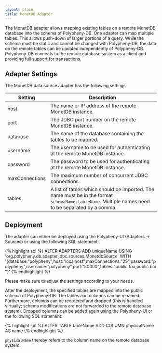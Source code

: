 ```yaml
---
layout: plain
title: MonetDB Adapter
---
```


The MonetDB adapter allows mapping existing tables on a remote MonetDB database into the schema of Polypheny-DB. One adapter can map multiple tables. This allows push-down of larger portions of a query. While the schema must be static and cannot be changed with Polypheny-DB, the data on the remote tables can be updated independently of Polypheny-DB. Polypheny-DB connects to the remote database system as a client and providing full support for transactions.


## Adapter Settings

The MonetDB data source adapter has the following settings: 

| Setting              | Description                                                                                                                                                       |
|----------------------|-------------------------------------------------------------------------------------------------------------------------------------------------------------------|
| host                 | The name or IP address of the remote MonetDB instance.                                                                                                            |
| port                 | The JDBC port number on the remote MonetDB instance.                                                                                                              |
| database             | The name of the database containing the tables to be mapped.                                                                                                      |
| username             | The username to be used for authenticating at the remote MonetDB instance.                                                                                        |
| password             | The password to be used for authenticating at the remote MonetDB instance.                                                                                        |
| maxConnections       | The maximum number of concurrent JDBC connections.                                                                                                                |
| tables               | A list of tables which should be imported. The name must be in the format `schemaName.tableName`. Multiple names need to be separated by a comma.                 |


## Deployment

The adapter can either be deployed using the Polypheny-UI (Adapters -> Sources) or using the following SQL statement:

{% highlight sql %}
ALTER ADAPTERS ADD uniqueName 
   USING 'org.polypheny.db.adapter.jdbc.sources.MonetdbSource' 
   WITH '{database:"polypheny",host:"localhost",maxConnections:"25",password:"polypheny",username:"polypheny",port:"50000",tables:"public.foo,public.bar"}'
{% endhighlight %}

Please make sure to adjust the settings according to your needs.

After the deployment, the specified tables are mapped into the public schema of Polypheny-DB. The tables and columns can be renamed. Furthermore, columns can be reordered and dropped (this is handled virtually; schema modifications are not forwarded to the remote database system). Dropped columns can be added again using the Polypheny-UI or the following SQL statement:

{% highlight sql %}
ALTER TABLE tableName ADD COLUMN physicalName AS name
{% endhighlight %}

`physicalName` thereby refers to the column name on the remote database system. 
